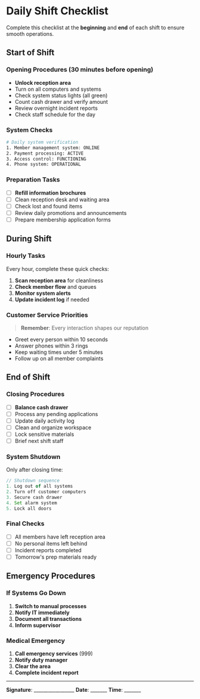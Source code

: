# Daily Shift Checklist

Complete this checklist at the **beginning** and **end** of each shift to ensure smooth operations.

## Start of Shift

### Opening Procedures (30 minutes before opening)

-  **Unlock reception area**
-  Turn on all computers and systems
-  Check system status lights (all green)
-  Count cash drawer and verify amount
-  Review overnight incident reports
-  Check staff schedule for the day

### System Checks

```bash
# Daily system verification
1. Member management system: ONLINE
2. Payment processing: ACTIVE  
3. Access control: FUNCTIONING
4. Phone system: OPERATIONAL
```

### Preparation Tasks

- [ ] **Refill information brochures**
- [ ] Clean reception desk and waiting area  
- [ ] Check lost and found items
- [ ] Review daily promotions and announcements
- [ ] Prepare membership application forms

## During Shift

### Hourly Tasks

Every hour, complete these quick checks:

1. **Scan reception area** for cleanliness
2. **Check member flow** and queues
3. **Monitor system alerts**
4. **Update incident log** if needed

### Customer Service Priorities

> **Remember**: Every interaction shapes our reputation

- Greet every person within 10 seconds
- Answer phones within 3 rings
- Keep waiting times under 5 minutes
- Follow up on all member complaints

## End of Shift

### Closing Procedures

- [ ] **Balance cash drawer**
- [ ] Process any pending applications
- [ ] Update daily activity log
- [ ] Clean and organize workspace
- [ ] Lock sensitive materials
- [ ] Brief next shift staff

### System Shutdown

Only after closing time:

```js
// Shutdown sequence
1. Log out of all systems
2. Turn off customer computers
3. Secure cash drawer
4. Set alarm system
5. Lock all doors
```

### Final Checks

- [ ] All members have left reception area
- [ ] No personal items left behind
- [ ] Incident reports completed
- [ ] Tomorrow's prep materials ready

## Emergency Procedures

### If Systems Go Down
1. **Switch to manual processes**
2. **Notify IT immediately**
3. **Document all transactions** 
4. **Inform supervisor**

### Medical Emergency
1. **Call emergency services** (999)
2. **Notify duty manager**
3. **Clear the area**
4. **Complete incident report**

---

**Signature**: _________________ **Date**: _______ **Time**: _______

